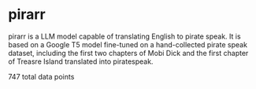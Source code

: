 # pirarr

pirarr is a LLM model capable of translating English to pirate speak. It is based on a Google T5 model fine-tuned on a hand-collected pirate speak dataset, including the first two chapters of Mobi Dick and the first chapter of Treasre Island translated into piratespeak.

747 total data points